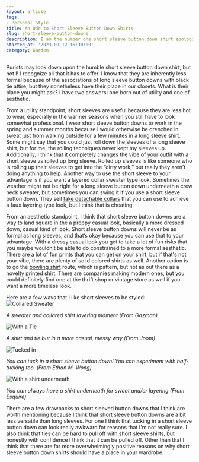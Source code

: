 ```yaml
---
layout: article
tags:
- Personal Style
title: An Ode to Short Sleeve Button Down Shirts
slug: short-sleeve-button-downs
description: I am the number one short sleeve button down shirt apologist.
started_at: '2023-09-12 16:30:00'
category: Garden
---
```


Purists may look down upon the humble short sleeve button down shirt, but not I! I recognize all that it has to offer. I know that they are inherently less formal because of the associations of long sleeve button downs with black tie attire, but they nonetheless have their place in our closets. What is their place you might ask? I have two answers: one born out of utility and one of aesthetic.

From a utility standpoint, short sleeves are useful because they are less hot to wear, especially in the warmer seasons when you still have to look somewhat professional. I wear short sleeve button downs to work in the spring and summer months because I would otherwise be drenched in sweat just from walking outside for a few minutes in a long sleeve shirt. Some might say that you could just roll down the sleeves of a long sleeve shirt, but for me, the rolling techniques never kept my sleeves up. Additionally, I think that it completely changes the vibe of your outfit with a short sleeve vs rolled up long sleeve. Rolled up sleeves is like someone who is rolling up their sleeves to get into the “dirty work,” but really they aren’t doing anything to help. Another way to use the short sleeve to your advantage is if you want a layered collar sweater type look. Sometimes the weather might not be right for a long sleeve button down underneath a crew neck sweater, but sometimes you can swing it if you use a short sleeve button down. They sell [fake detachable collars](https://www.amazon.com/Detachable-Collar/s?k=Detachable+Collar) that you can use to achieve a faux layering type look, but I think that is cheating.

From an aesthetic standpoint, I think that short sleeve button downs are a way to land square in the a preppy casual look, basically a more dressed down, casual kind of look. Short sleeve button downs will never be as formal as long sleeves, and that’s okay because you can use that to your advantage. With a dressy casual look you get to take a lot of fun risks that you maybe wouldn’t be able to do constrained to a more formal aesthetic. There are a lot of fun prints that you can get on your shirt, but if that's not your vibe, there are plenty of solid colored shirts as well. Another option is to go the [bowling shirt](https://www.amazon.com/bowling-shirt-mens/) route, which is pattern, but not as out there as a novelty printed shirt. There are companies making modern ones, but you could definitely find one at the thrift shop or vintage store as well if you want a more timeless look.

Here are a few ways that I like short sleeves to be styled:
![Collared Sweater](https://www.gazman.com.au/cdn/shop/articles/AW23_BlogUpdate_4WaysToWearAVNeck_FeatureImage_1600x.jpg)

_A sweater and collared shirt layering moment (From Gazman)_

![With a Tie](https://img.joomcdn.net/f663c58e8532dec1c6b8dea8a6fc5de8d81a4ce1_original.jpeg)

_A shirt and tie but in a more casual, messy way (From Joom)_

![Tucked in](https://c3.staticflickr.com/9/8008/29070015466_91db3aefde_o.jpg)

_You can tuck in a short sleeve button down! You can experiment with half-tucking too. (From Ethan M. Wong)_

![With a shirt underneath](https://hips.hearstapps.com/hmg-prod/images/layered-shirts-1529521160.jpg)

_You can always have a shirt underneath for sweat and/or layering (From Esquire)_

There are a few drawbacks to short sleeved button downs that I think are worth mentioning because I think that short sleeve button downs are a bit less versatile than long sleeves. For one I think that tucking in a short sleeve button down can look really awkward for reasons that I'm not really sure. I also think that ties can be hard to pull off with short sleeve shirts, but honestly with confidence I think that it can be pulled off. Other than that I think that there are far more overwhelmingly positive reasons on why short sleeve button down shirts should have a place in your wardrobe.